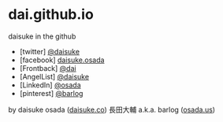 dai.github.io
=============

daisuke in the github

- [twitter] [@daisuke](http://twitter.com/daisuke)
- [facebook] [daisuke.osada](http://facebook.com/daisuke.osada)
- [Frontback] [@dai](http://frontback.me/dai)
- [AngelList] [@daisuke](http://angel.co/daisuke)
- [LinkedIn] [@osada](http://linkedin.com/in/osada)
- [pinterest] [@barlog](http://pinterest.com/barlog)

by daisuke osada ([daisuke.co](http://daisuke.co)) 長田大輔 a.k.a. barlog ([osada.us](http://osada.us))
